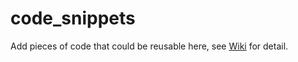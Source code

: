 # code_snippets
Add pieces of code that could be reusable here, see [Wiki](https://github.com/snoowball/code_snippets/wiki) for detail.
